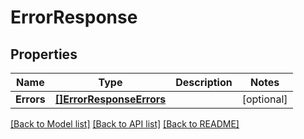 # ErrorResponse

## Properties

Name | Type | Description | Notes
------------ | ------------- | ------------- | -------------
**Errors** | [**[]ErrorResponseErrors**](ErrorResponse_errors.md) |  | [optional] 

[[Back to Model list]](../README.md#documentation-for-models) [[Back to API list]](../README.md#documentation-for-api-endpoints) [[Back to README]](../README.md)


